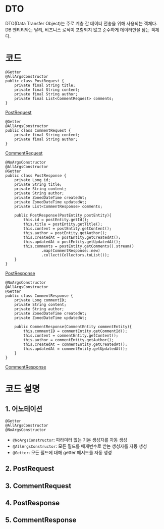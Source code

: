 # DTO
DTO(Data Transfer Object)는 주로 계층 간 데이터 전송을 위해 사용되는 객체다. DB 엔티티와는 달리, 비즈니스 로직이 포함되지 않고 순수하게 데이터만을 담는 객체다. 

# 코드
```
@Getter
@AllArgsConstructor
public class PostRequest {
    private final String title;
    private final String content;
    private final String author;
    private final List<CommentRequest> comments;
}
```
[PostRequest](https://github.com/skcy1515/Study-Log/blob/main/%EC%8A%A4%ED%94%84%EB%A7%81/RESTful%20API%20%EB%A7%8C%EB%93%A4%EA%B8%B0/demo/src/main/java/com/example/demo/DTO/PostRequest.java)

```
@Getter
@AllArgsConstructor
public class CommentRequest {
    private final String content;
    private final String author;
}
```
[CommentRequest](https://github.com/skcy1515/Study-Log/blob/main/%EC%8A%A4%ED%94%84%EB%A7%81/RESTful%20API%20%EB%A7%8C%EB%93%A4%EA%B8%B0/demo/src/main/java/com/example/demo/DTO/CommentRequest.java)

```
@NoArgsConstructor
@AllArgsConstructor
@Getter
public class PostResponse {
    private Long id;
    private String title;
    private String content;
    private String author;
    private ZonedDateTime createdAt;
    private ZonedDateTime updatedAt;
    private List<CommentResponse> comments;

    public PostResponse(PostEntity postEntity){
        this.id = postEntity.getId();
        this.title = postEntity.getTitle();
        this.content = postEntity.getContent();
        this.author = postEntity.getAuthor();
        this.createdAt = postEntity.getCreatedAt();
        this.updatedAt = postEntity.getUpdatedAt();
        this.comments = postEntity.getComments().stream()
                .map(CommentResponse::new)
                .collect(Collectors.toList());
    }
}
```
[PostResponse](https://github.com/skcy1515/Study-Log/blob/main/%EC%8A%A4%ED%94%84%EB%A7%81/RESTful%20API%20%EB%A7%8C%EB%93%A4%EA%B8%B0/demo/src/main/java/com/example/demo/DTO/PostResponse.java)

```
@NoArgsConstructor
@AllArgsConstructor
@Getter
public class CommentResponse {
    private Long commentID;
    private String content;
    private String author;
    private ZonedDateTime createdAt;
    private ZonedDateTime updatedAt;

    public CommentResponse(CommentEntity commentEntity){
        this.commentID = commentEntity.getCommentId();
        this.content = commentEntity.getContent();
        this.author = commentEntity.getAuthor();
        this.createdAt = commentEntity.getCreatedAt();
        this.updatedAt = commentEntity.getUpdatedAt();
    }
}
```
[CommentResponse](https://github.com/skcy1515/Study-Log/blob/main/%EC%8A%A4%ED%94%84%EB%A7%81/RESTful%20API%20%EB%A7%8C%EB%93%A4%EA%B8%B0/demo/src/main/java/com/example/demo/DTO/CommentResponse.java)

# 코드 설명
## 1. 어노테이션
```
@Getter
@AllArgsConstructor
@NoArgsConstructor
```
- `@NoArgsConstructor`: 파라미터 없는 기본 생성자를 자동 생성
- `@AllArgsConstructor`: 모든 필드를 매개변수로 받는 생성자를 자동 생성
- `@Getter`: 모든 필드에 대해 getter 메서드를 자동 생성

## 2. PostRequest

## 3. CommentRequest

## 4. PostResponse

## 5. CommentResponse
